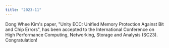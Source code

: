 ```yaml
---
title: "2023-11"
---
```


Dong Whee Kim's paper, "Unity ECC: Unified Memory Protection Against Bit and Chip Errors", has been accepted to the International Conference on High Performance Computing, Networking, Storage and Analysis (SC23). Congratulation!
